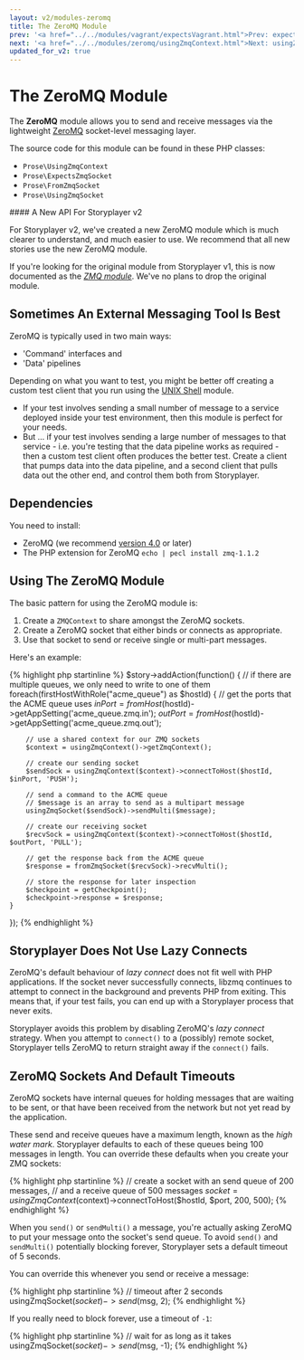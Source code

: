 ```yaml
---
layout: v2/modules-zeromq
title: The ZeroMQ Module
prev: '<a href="../../modules/vagrant/expectsVagrant.html">Prev: expectsVagrant()</a>'
next: '<a href="../../modules/zeromq/usingZmqContext.html">Next: usingZmqContext()</a>'
updated_for_v2: true
---
```


# The ZeroMQ Module

The __ZeroMQ__ module allows you to send and receive messages via the lightweight [ZeroMQ](http://www.zeromq.org/) socket-level messaging layer.

The source code for this module can be found in these PHP classes:

* `Prose\UsingZmqContext`
* `Prose\ExpectsZmqSocket`
* `Prose\FromZmqSocket`
* `Prose\UsingZmqSocket`

<div class="callout info" markdown="1">
#### A New API For Storyplayer v2

For Storyplayer v2, we've created a new ZeroMQ module which is much clearer to understand, and much easier to use. We recommend that all new stories use the new ZeroMQ module.

If you're looking for the original module from Storyplayer v1, this is now documented as the _[ZMQ module](../zmq/index.html)_. We've no plans to drop the original module.
</div>

## Sometimes An External Messaging Tool Is Best

ZeroMQ is typically used in two main ways:

* 'Command' interfaces and
* 'Data' pipelines

Depending on what you want to test, you might be better off creating a custom test client that you run using the [UNIX Shell](../shell/index.html) module.

* If your test involves sending a small number of message to a service deployed inside your test environment, then this module is perfect for your needs.
* But ... if your test involves sending a large number of messages to that service - i.e. you're testing that the data pipeline works as required - then a custom test client often produces the better test.  Create a client that pumps data into the data pipeline, and a second client that pulls data out the other end, and control them both from Storyplayer.

## Dependencies

You need to install:

* ZeroMQ (we recommend [version 4.0](https://github.com/zeromq/zeromq4-x) or later)
* The PHP extension for ZeroMQ `echo | pecl install zmq-1.1.2`

## Using The ZeroMQ Module

The basic pattern for using the ZeroMQ module is:

1. Create a `ZMQContext` to share amongst the ZeroMQ sockets.
1. Create a ZeroMQ socket that either binds or connects as appropriate.
1. Use that socket to send or receive single or multi-part messages.

Here's an example:

{% highlight php startinline %}
$story->addAction(function() {
    // if there are multiple queues, we only need to write to one of them
    foreach(firstHostWithRole("acme_queue") as $hostId) {
        // get the ports that the ACME queue uses
        $inPort     = fromHost($hostId)->getAppSetting('acme_queue.zmq.in');
        $outPort    = fromHost($hostId)->getAppSetting('acme_queue.zmq.out');

        // use a shared context for our ZMQ sockets
        $context = usingZmqContext()->getZmqContext();

        // create our sending socket
        $sendSock = usingZmqContext($context)->connectToHost($hostId, $inPort, 'PUSH');

        // send a command to the ACME queue
        // $message is an array to send as a multipart message
        usingZmqSocket($sendSock)->sendMulti($message);

        // create our receiving socket
        $recvSock = usingZmqContext($context)->connectToHost($hostId, $outPort, 'PULL');

        // get the response back from the ACME queue
        $response = fromZmqSocket($recvSock)->recvMulti();

        // store the response for later inspection
        $checkpoint = getCheckpoint();
        $checkpoint->response = $response;
    }
});
{% endhighlight %}

## Storyplayer Does Not Use Lazy Connects

ZeroMQ's default behaviour of _lazy connect_ does not fit well with PHP applications. If the socket never successfully connects, libzmq continues to attempt to connect in the background and prevents PHP from exiting. This means that, if your test fails, you can end up with a Storyplayer process that never exits.

Storyplayer avoids this problem by disabling ZeroMQ's _lazy connect_ strategy. When you attempt to `connect()` to a (possibly) remote socket, Storyplayer tells ZeroMQ to return straight away if the `connect()` fails.

## ZeroMQ Sockets And Default Timeouts

ZeroMQ sockets have internal queues for holding messages that are waiting to be sent, or that have been received from the network but not yet read by the application.

These send and receive queues have a maximum length, known as the _high water mark_. Storyplayer defaults to each of these queues being 100 messages in length. You can override these defaults when you create your ZMQ sockets:

{% highlight php startinline %}
// create a socket with an send queue of 200 messages,
// and a receive queue of 500 messages
$socket = usingZmqContext($context)->connectToHost($hostId, $port, 200, 500);
{% endhighlight %}

When you `send()` or `sendMulti()` a message, you're actually asking ZeroMQ to put your message onto the socket's send queue. To avoid `send()` and `sendMulti()` potentially blocking forever, Storyplayer sets a default timeout of 5 seconds.

You can override this whenever you send or receive a message:

{% highlight php startinline %}
// timeout after 2 seconds
usingZmqSocket($socket)->send($msg, 2);
{% endhighlight %}

If you really need to block forever, use a timeout of `-1`:

{% highlight php startinline %}
// wait for as long as it takes
usingZmqSocket($socket)->send($msg, -1);
{% endhighlight %}